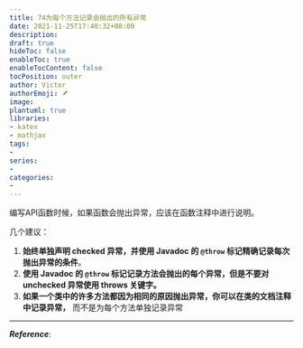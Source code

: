 ```yaml
---
title: 74为每个方法记录会抛出的所有异常
date: 2021-11-25T17:40:32+08:00
description:
draft: true
hideToc: false
enableToc: true
enableTocContent: false
tocPosition: outer
author: Victor
authorEmoji: 🪶
image:
plantuml: true
libraries:
- katex
- mathjax
tags:
-
series:
-
categories:
-
---
```




编写API函数时候，如果函数会抛出异常，应该在函数注释中进行说明。

几个建议：

1. **始终单独声明 checked 异常，并使用 Javadoc 的 `@throw` 标记精确记录每次抛出异常的条件**。
2. **使用 Javadoc 的 `@throw` 标记记录方法会抛出的每个异常，但是不要对 unchecked 异常使用 throws 关键字。**
3. **如果一个类中的许多方法都因为相同的原因抛出异常，你可以在类的文档注释中记录异常，** 而不是为每个方法单独记录异常

---

***Reference***:
